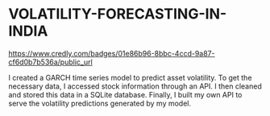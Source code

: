 # VOLATILITY-FORECASTING-IN-INDIA

 https://www.credly.com/badges/01e86b96-8bbc-4ccd-9a87-cf6d0b7b536a/public_url

 I created a GARCH time series model to predict asset volatility. To get the necessary data, I accessed stock information through an API.  I then cleaned and stored this data in a SQLite database. Finally, I built my own API to serve the volatility predictions generated by my model.
